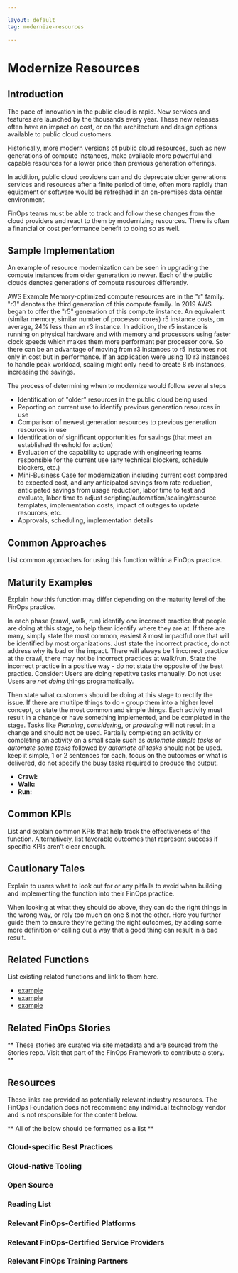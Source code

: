 ```yaml
---

layout: default
tag: modernize-resources

---
```


# Modernize Resources

## Introduction
The pace of innovation in the public cloud is rapid. New services and features are launched by the thousands every year. These new releases often have an impact on cost, or on the architecture and design options available to public cloud customers. 

Historically, more modern versions of public cloud resources, such as new generations of compute instances, make available more powerful and capable resources for a lower price than previous generation offerings. 

In addition, public cloud providers can and do deprecate older generations services and resources after a finite period of time, often more rapidly than equipment or software would be refreshed in an on-premises data center environment. 

FinOps teams must be able to track and follow these changes from the cloud providers and react to them by modernizing resources. There is often a financial or cost performance benefit to doing so as well. 

## Sample Implementation
An example of resource modernization can be seen in upgrading the compute instances from older generation to newer. Each of the public clouds denotes generations of compute resources differently. 

AWS Example
Memory-optimized compute resources are in the "r" family. "r3" denotes the third generation of this compute family. In 2019 AWS began to offer the "r5" generation of this compute instance. An equivalent (similar memory, similar number of processor cores) r5 instance costs, on average, 24% less than an r3 instance. In addition, the r5 instance is running on physical hardware and with memory and processors using faster clock speeds which makes them more performant per processor core. So there can be an advantage of moving from r3 instances to r5 instances not only in cost but in performance. If an application were using 10 r3 instances to handle peak workload, scaling might only need to create 8 r5 instances, increasing the savings. 

The process of determining when to modernize would follow several steps
* Identification of "older" resources in the public cloud being used
* Reporting on current use to identify previous generation resources in use
* Comparison of newest generation resources to previous generation resources in use
* Identification of significant opportunities for savings (that meet an established threshold for action)
* Evaluation of the capability to upgrade with engineering teams responsible for the current use (any technical blockers, schedule blockers, etc.)
* Mini-Business Case for modernization including current cost compared to expected cost, and any anticipated savings from rate reduction, anticipated savings from usage reduction, labor time to test and evaluate, labor time to adjust scripting/automation/scaling/resource templates, implementation costs, impact of outages to update resources, etc.
* Approvals, scheduling, implementation details

## Common Approaches
List common approaches for using this function within a FinOps practice.

## Maturity Examples
Explain how this function may differ depending on the maturity level of the FinOps practice.

In each phase (crawl, walk, run) identify one incorrect practice that people are doing at this stage, to help them identify where they are at. If there are many, simply state the most common, easiest & most impactful one that will be identified by most organizations. Just state the incorrect practice, do not address why its bad or the impact. There will always be 1 incorrect practice at the crawl, there may not be incorrect practices at walk/run.
State the incorrect practice in a positive way - do not state the opposite of the best practice. Consider: Users are doing repetitve tasks manually. Do not use: Users are *not doing* things programatically.
 
Then state what customers should be doing at this stage to rectify the issue. If there are multilpe things to do - group them into a higher level concept, or state the most common and simple things. Each activity must result in a change or have something implemented, and be completed in the stage. Tasks like *Planning*, *considering*, or *producing* will not result in a change and should not be used. Partially completing an activity or completing an activity on a small scale such as *automate simple tasks* or *automate some tasks* followed by *automate all tasks* should not be used.
keep it simple, 1 or 2 sentences for each, focus on the outcomes or what is delivered, do not specify the busy tasks required to produce the output.

* **Crawl:**
* **Walk:**
* **Run:**

## Common KPIs
List and explain common KPIs that help track the effectiveness of the function. Alternatively, list favorable outcomes that represent success if specific KPIs aren’t clear enough.

## Cautionary Tales
Explain to users what to look out for or any pitfalls to avoid when building and implementing the function into their FinOps practice.

When looking at what they should do above, they can do the right things in the wrong way, or rely too much on one & not the other. Here you further guide them to ensure they're getting the right outcomes, by adding some more definition or calling out a way that a good thing can result in a bad result.

## Related Functions
List existing related functions and link to them here.
* [example]()
* [example]()
* [example]()

## Related FinOps Stories
** These stories are curated via site metadata and are sourced from the Stories repo. Visit that part of the FinOps Framework to contribute a story. **

## Resources
These links are provided as potentially relevant industry resources. The FinOps Foundation does not recommend any individual technology vendor and is not responsible for the content below.

** All of the below should be formatted as a list **
### Cloud-specific Best Practices
### Cloud-native Tooling
### Open Source
### Reading List
### Relevant FinOps-Certified Platforms
### Relevant FinOps-Certified Service Providers
### Relevant FinOps Training Partners
